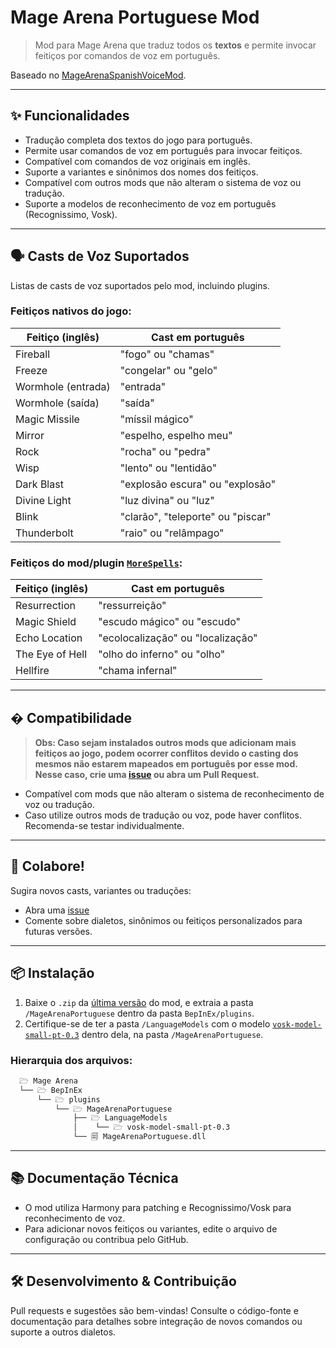 
# Mage Arena Portuguese Mod

> Mod para Mage Arena que traduz todos os **textos** e permite invocar feitiços por comandos de voz em português.

Baseado no [MageArenaSpanishVoiceMod](https://github.com/S3B4S5C/MageArenaSpanishVoiceMod).

---

## ✨ **Funcionalidades**

- Tradução completa dos textos do jogo para português.
- Permite usar comandos de voz em português para invocar feitiços.
- Compatível com comandos de voz originais em inglês.
- Suporte a variantes e sinônimos dos nomes dos feitiços.
- Compatível com outros mods que não alteram o sistema de voz ou tradução.
- Suporte a modelos de reconhecimento de voz em português (Recognissimo, Vosk).

---

## 🗣️ **Casts de Voz Suportados**
Listas de casts de voz suportados pelo mod, incluindo plugins.

### Feitiços nativos do jogo:
| Feitiço (inglês)       | Cast em português                       |
|------------------------|-----------------------------------------|
| Fireball               | "fogo" ou "chamas"                      |
| Freeze                 | "congelar" ou "gelo"                    | 
| Wormhole (entrada)     | "entrada"                               |
| Wormhole (saída)       | "saída"                                 |
| Magic Missile          | "míssil mágico"                         |
| Mirror                 | "espelho, espelho meu"                  |
| Rock                   | "rocha" ou "pedra"                      |
| Wisp                   | "lento" ou "lentidão"                   |
| Dark Blast             | "explosão escura" ou "explosão"         |
| Divine Light           | "luz divina" ou "luz"                   |
| Blink                  | "clarão", "teleporte" ou "piscar"       |
| Thunderbolt            | "raio" ou "relâmpago"                   |

### Feitiços do mod/plugin [`MoreSpells`](https://thunderstore.io/c/mage-arena/p/D1GQ/MoreSpells/):
| Feitiço (inglês)       | Cast em português                       |
|------------------------|-----------------------------------------|
| Resurrection           | "ressurreição"                          |
| Magic Shield           | "escudo mágico" ou "escudo"             |
| Echo Location          | "ecolocalização" ou "localização"       |
| The Eye of Hell        | "olho do inferno" ou "olho"             |
| Hellfire               | "chama infernal"                        |

---

## � **Compatibilidade**
> **Obs: Caso sejam instalados outros mods que adicionam mais feitiços ao jogo, podem ocorrer conflitos devido o casting dos mesmos não estarem mapeados em português por esse mod.
Nesse caso, crie uma [issue](https://github.com/luisgbr1el/MageArenaPortugueseMod/issues) ou abra um Pull Request.**

- Compatível com mods que não alteram o sistema de reconhecimento de voz ou tradução.
- Caso utilize outros mods de tradução ou voz, pode haver conflitos. Recomenda-se testar individualmente.
---

## 💬 **Colabore!**

Sugira novos casts, variantes ou traduções:
- Abra uma [issue](https://github.com/luisgbr1el/MageArenaPortugueseMod/issues)
- Comente sobre dialetos, sinônimos ou feitiços personalizados para futuras versões.

---

## 📦 **Instalação**

1. Baixe o `.zip` da [última versão](https://github.com/luisgbr1el/MageArenaPortugueseMod/releases) do mod, e extraia a pasta `/MageArenaPortuguese` dentro da pasta `BepInEx/plugins`.
2. Certifique-se de ter a pasta `/LanguageModels` com o modelo [`vosk-model-small-pt-0.3`](https://alphacephei.com/vosk/models/vosk-model-small-pt-0.3.zip) dentro dela, na pasta `/MageArenaPortuguese`.

### Hierarquia dos arquivos:
```txt
  🗁 Mage Arena
  └── 🗁 BepInEx
      └── 🗁 plugins
          └── 🗁 MageArenaPortuguese
              ├── 🗁 LanguageModels
              │    └── 🗁 vosk-model-small-pt-0.3
              └── 🗐 MageArenaPortuguese.dll
```

---

## 📚 **Documentação Técnica**

- O mod utiliza Harmony para patching e Recognissimo/Vosk para reconhecimento de voz.
- Para adicionar novos feitiços ou variantes, edite o arquivo de configuração ou contribua pelo GitHub.

---

## 🛠️ **Desenvolvimento & Contribuição**

Pull requests e sugestões são bem-vindas!
Consulte o código-fonte e documentação para detalhes sobre integração de novos comandos ou suporte a outros dialetos.
